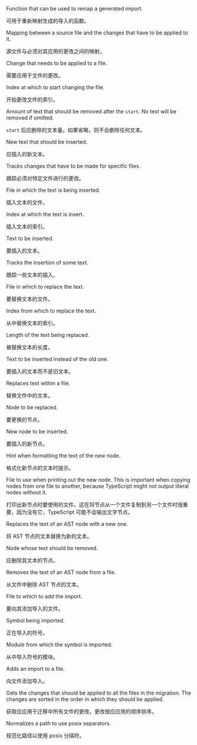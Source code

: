 Function that can be used to remap a generated import.

可用于重新映射生成的导入的函数。

Mapping between a source file and the changes that have to be applied to it.

源文件与必须对其应用的更改之间的映射。

Change that needs to be applied to a file.

需要应用于文件的更改。

Index at which to start changing the file.

开始更改文件的索引。

Amount of text that should be removed after the `start`.
No text will be removed if omitted.

`start` 后应删除的文本量。如果省略，则不会删除任何文本。

New text that should be inserted.

应插入的新文本。

Tracks changes that have to be made for specific files.

跟踪必须对特定文件进行的更改。

File in which the text is being inserted.

插入文本的文件。

Index at which the text is insert.

插入文本的索引。

Text to be inserted.

要插入的文本。

Tracks the insertion of some text.

跟踪一些文本的插入。

File in which to replace the text.

要替换文本的文件。

Index from which to replace the text.

从中替换文本的索引。

Length of the text being replaced.

被替换文本的长度。

Text to be inserted instead of the old one.

要插入的文本而不是旧文本。

Replaces text within a file.

替换文件中的文本。

Node to be replaced.

要更换的节点。

New node to be inserted.

要插入的新节点。

Hint when formatting the text of the new node.

格式化新节点的文本时提示。

File to use when printing out the new node. This is important
when copying nodes from one file to another, because TypeScript might not output literal nodes
without it.

打印出新节点时要使用的文件。这在将节点从一个文件复制到另一个文件时很重要，因为没有它，TypeScript 可能不会输出文字节点。

Replaces the text of an AST node with a new one.

将 AST 节点的文本替换为新的文本。

Node whose text should be removed.

应删除其文本的节点。

Removes the text of an AST node from a file.

从文件中删除 AST 节点的文本。

File to which to add the import.

要向其添加导入的文件。

Symbol being imported.

正在导入的符号。

Module from which the symbol is imported.

从中导入符号的模块。

Adds an import to a file.

向文件添加导入。

Gets the changes that should be applied to all the files in the migration.
The changes are sorted in the order in which they should be applied.

获取应应用于迁移中所有文件的更改。更改按应应用的顺序排序。

Normalizes a path to use posix separators.

规范化路径以使用 posix 分隔符。